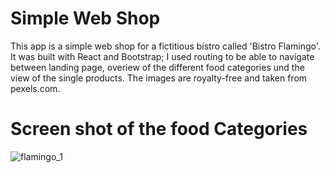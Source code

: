 # Simple Web Shop

This app is a simple web shop for a fictitious bistro called 'Bistro Flamingo'. It was built with React and Bootstrap; I used routing to be able to navigate between landing page, overiew of the different food categories und the view of the single products.
The images are royalty-free and taken from pexels.com.




# Screen shot of the food Categories

![flamingo_1](https://user-images.githubusercontent.com/44520955/210184288-2467ad9b-4d06-4ede-b30a-ed57a0cecd2c.png)
